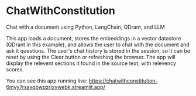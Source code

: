 # ChatWithConstitution
Chat with a document using Python, LangChain, QDrant, and LLM

This app loads a document, stores the embeddings in a vector datastore (QDrant in this example), and allows the user to chat with the document and ask it questions. The user's chat history is stored in the session, so it can be reset by using the Clear button or refreshing the browser. The app will display the relevent sections it found in the source text, with relevency scores.

You can see this app running live: https://chatwithconstitution-6myy7rsaxqbwpzrjxvwebk.streamlit.app/
